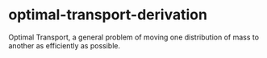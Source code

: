 # optimal-transport-derivation
Optimal Transport, a general problem of moving one distribution of mass to another as efficiently as possible.
